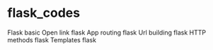 # flask_codes

Flask basic
Open link flask
App routing flask
Url building flask
HTTP methods flask
Templates flask
